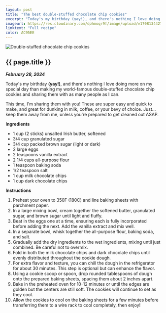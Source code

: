 ```yaml
---
layout: post
title: "The best double-stuffed chocolate chip cookies"
excerpt: "Today's my birthday (yay!), and there's nothing I love doing more on my special day than making my world-famous double-stuffed chocolate chip cookies and sharing them with as many people as I can."
imageurl: https://res.cloudinary.com/dphmoqr9f/image/upload/v1708134427/Katelyn%20Smith%20Bakes/chocolate-chip-cookies.jpg
linktext: "Full recipe"
color: AC95EE
---
```


<div>
  <img 
    src="{{ page.imageurl }}" 
    alt="Double-stuffed chocolate chip cookies" 
  />
</div>

## {{ page.title }}

**_February 28, 2024_**

Today's my birthday **(yay!)**, and there's nothing I love doing more on my special day than making my world-famous double-stuffed chocolate chip cookies and sharing them with as many people as I can.

This time, I'm sharing them with you! These are super easy and quick to make, and great for dunking in milk, coffee, or your bevy of choice. Just... keep them away from me, unless you're prepared to get cleaned out ASAP.

**Ingredients**

- 1 cup (2 sticks) unsalted Irish butter, softened
- 3/4 cup granulated sugar
- 3/4 cup packed brown sugar (light or dark)
- 2 large eggs
- 2 teaspoons vanilla extract
- 2 1/4 cups all-purpose flour
- 1 teaspoon baking soda
- 1/2 teaspoon salt
- 1 cup milk chocolate chips
- 1 cup dark chocolate chips

**Instructions**

1. Preheat your oven to 350F (180C) and line baking sheets with parchment paper.
2. In a large mixing bowl, cream together the softened butter, granulated sugar, and brown sugar until light and fluffy.
3. Beat in the eggs one at a time, ensuring each is fully incorporated before adding the next. Add the vanilla extract and mix well.
4. In a separate bowl, whisk together the all-purpose flour, baking soda, and salt.
5. Gradually add the dry ingredients to the wet ingredients, mixing until just combined. Be careful not to overmix.
6. Fold in both the milk chocolate chips and dark chocolate chips until evenly distributed throughout the cookie dough.
7. For extra flavor and texture, you can chill the dough in the refrigerator for about 30 minutes. This step is optional but can enhance the flavor.
8. Using a cookie scoop or spoon, drop rounded tablespoons of dough onto the prepared baking sheets, spacing them about 2 inches apart.
9. Bake in the preheated oven for 10-12 minutes or until the edges are golden but the centers are still soft. The cookies will continue to set as they cool.
10. Allow the cookies to cool on the baking sheets for a few minutes before transferring them to a wire rack to cool completely, then enjoy!

